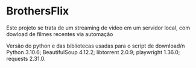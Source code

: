 # BrothersFlix
Este projeto se trata de um streaming de video em um servidor local, com dowload de filmes recentes via automação

Versão do python e das bibliotecas usadas para o script de download/n
Python 3.10.6;
BeautifulSoup 4.12.2;
libtorrent 2.0.9;
playwright 1.36.0;
requests 2.31.0.

